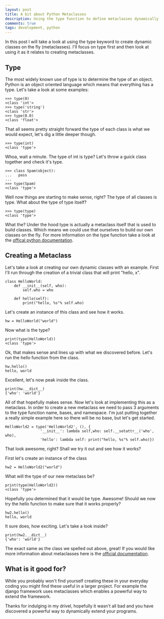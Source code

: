 ```yaml
---
layout: post
title: A bit about Python Metaclasses
description: Using the type function to define metaclasses dynamically.
comments: true
tags: development, python
---
```


In this post I will take a look at using the type keyword to create dynamic 
classes on the fly (metaclasses). I'll focus on type first and then look at 
using it as it relates to creating metaclasses.

Type
----

The most widely known use of type is to determine the type of an object. Python 
is an object oriented language which means that everything has a type. Let's 
take a look at some examples:

```
>>> type(0)
<class 'int'>
>>> type('string')
<class 'str'>
>>> type(0.0)
<class 'float'>
```

That all seems pretty straight forward the type of each class is what we would 
expect, let's dig a little deeper though.

```
>>> type(int)
<class 'type'>
```

Whoa, wait a minute. The type of int is type? Let's throw a guick class 
together and check it's type.

```
>>> class Spam(object):
...   pass
...
>>> type(Spam)
<class 'type'>
```

Well now things are starting to make sense, right? The type of all classes is 
type. What about the type of type itself?

```
>>> type(type)
<class 'type'>
```

What the? Under the hood type is actually a metaclass itself that is used to 
build classes. Which means we could use that ourselves to build our own 
classes on the fly. For more information on the type function take a look at 
the [offical python documentation](https://docs.python.org/3/library/functions.html#type).

Creating a Metaclass
--------------------

Let's take a look at creating our own dynamic classes with an example. First 
I'll run through the creation of a trivial class that will print "hello, x".

```
class HelloWorld:
    def __init__(self, who):
        self.who = who
        
    def hello(self):
        print("hello, %s"% self.who)
```

Let's create an instance of this class and see how it works.

`hw = HelloWorld("world")`

Now what is the type?

```
print(type(HelloWorld))
<class 'type'>
```

Ok, that makes sense and lines up with what we discovered before. Let's run the 
hello function from the class.

```
hw.hello()
hello, world
```

Excellent, let's now peak inside the class.

```
print(hw.__dict__)
{'who': 'world'}
```

All of that hopefully makes sense. Now let's look at implementing this as a 
metaclass. In order to create a new metaclass we need to pass 3 arguments to 
the type function name, bases, and namespace. I'm just putting together a 
really simple example here so there will be no base, but let's get started.

```
HelloWorld2 = type('HelloWorld2', (), { 
                '__init__': lambda self,who: self.__setattr__('who', who),
                'hello': lambda self: print("hello, %s"% self.who)})
```

That look awesome, right? Shall we try it out and see how it works?

First let's create an instance of the class

`hw2 = HelloWorld2("world")`

What will the type of our new metaclass be?

```
print(type(HelloWorld2))
<class 'type'>
```

Hopefully you determined that it would be type. Awesome!
Should we now try the hello function to make sure that it works properly?

```
hw2.hello()
hello, world
```

It sure does, how exciting. Let's take a look inside?

```
print(hw2.__dict__)
{'who': 'world'}
```

The exact same as the class we spelled out above, great! If you would like 
more information about metaclasses here is the [official documentation](https://docs.python.org/3/reference/datamodel.html#metaclasses).

What is it good for?
--------------------

While you probably won't find yourself creating these in your everyday coding 
you might find these useful in a larger project. For example the django 
framework uses metaclasses which enables a powerful way to extend the 
framework.

Thanks for indulging in my drivel, hopefully it wasn't all bad and you have 
discovered a powerful way to dynamically extend your programs.